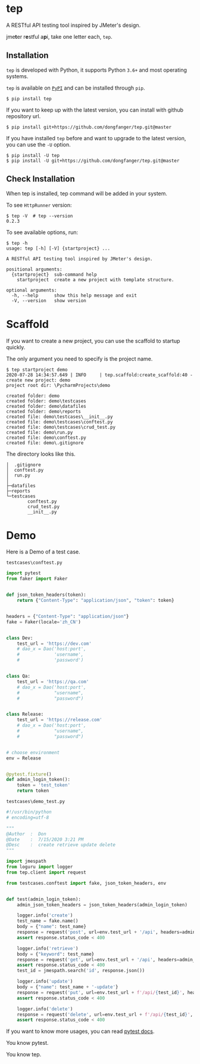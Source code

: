 # tep

A RESTful API testing tool inspired by JMeter's design.

jme**t**er r**e**stful a**p**i, take one letter each, `tep`.

## Installation

`tep` is developed with Python, it supports Python `3.6+` and most operating systems.

`tep` is available on [`PyPI`](https://pypi.python.org/pypi) and can be installed through `pip`.

```
$ pip install tep
```

If you want to keep up with the latest version, you can install with github repository url.

```
$ pip install git+https://github.com/dongfanger/tep.git@master
```

If you have installed `tep` before and want to upgrade to the latest version, you can use the `-U` option.

```
$ pip install -U tep
$ pip install -U git+https://github.com/dongfanger/tep.git@master
```

## Check Installation

When tep is installed, tep command will be added in your system.

To see `HttpRunner` version:

```
$ tep -V  # tep --version
0.2.3
```

To see available options, run:

```
$ tep -h
usage: tep [-h] [-V] {startproject} ...

A RESTful API testing tool inspired by JMeter's design.

positional arguments:
  {startproject}  sub-command help
    startproject  create a new project with template structure.

optional arguments:
  -h, --help      show this help message and exit
  -V, --version   show version
```

# Scaffold

If you want to create a new project, you can use the scaffold to startup quickly.

The only argument you need to specify is the project name.

```
$ tep startproject demo
2020-07-28 14:34:57.649 | INFO     | tep.scaffold:create_scaffold:40 - create new project: demo
project root dir: \PycharmProjects\demo

created folder: demo
created folder: demo\testcases
created folder: demo\datafiles
created folder: demo\reports
created file: demo\testcases\__init__.py
created file: demo\testcases\conftest.py
created file: demo\testcases\crud_test.py
created file: demo\run.py
created file: demo\conftest.py
created file: demo\.gitignore

```

The directory looks like this.

```
│  .gitignore
│  conftest.py
│  run.py
│
├─datafiles
├─reports
└─testcases
        conftest.py
        crud_test.py
        __init__.py
```

# Demo

Here is a Demo of a test case.

`testcases\conftest.py`

```python
import pytest
from faker import Faker


def json_token_headers(token):
    return {"Content-Type": "application/json", "token": token}


headers = {"Content-Type": "application/json"}
fake = Faker(locale='zh_CN')


class Dev:
    test_url = 'https://dev.com'
    # dao_x = Dao('host:port',
    #             'username',
    #             'password')


class Qa:
    test_url = 'https://qa.com'
    # dao_x = Dao('host:port',
    #             "username",
    #             "password")


class Release:
    test_url = 'https://release.com'
    # dao_x = Dao('host:port',
    #             "username",
    #             "password")


# choose environment
env = Release


@pytest.fixture()
def admin_login_token():
    token = 'test_token'
    return token
```

`testcases\demo_test.py`

```python
#!/usr/bin/python
# encoding=utf-8

"""
@Author  :  Don
@Date    :  7/15/2020 3:21 PM
@Desc    :  create retrieve update delete
"""

import jmespath
from loguru import logger
from tep.client import request

from testcases.conftest import fake, json_token_headers, env


def test(admin_login_token):
    admin_json_token_headers = json_token_headers(admin_login_token)

    logger.info('create')
    test_name = fake.name()
    body = {"name": test_name}
    response = request('post', url=env.test_url + '/api', headers=admin_json_token_headers, json=body)
    assert response.status_code < 400

    logger.info('retrieve')
    body = {"keyword": test_name}
    response = request('get', url=env.test_url + '/api', headers=admin_json_token_headers, params=body)
    assert response.status_code < 400
    test_id = jmespath.search('id', response.json())

    logger.info('update')
    body = {"name": test_name + '-update'}
    response = request('put', url=env.test_url + f'/api/{test_id}', headers=admin_json_token_headers, json=body)
    assert response.status_code < 400

    logger.info('delete')
    response = request('delete', url=env.test_url + f'/api/{test_id}', headers=admin_json_token_headers)
    assert response.status_code < 400
```

If you want to know more usages, you can read [pytest docs](https://docs.pytest.org/).

You know pytest.

You know tep.